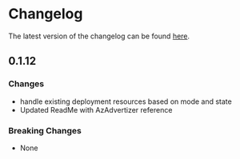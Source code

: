 # Changelog

The latest version of the changelog can be found [here](https://github.com/Azure/bicep-registry-modules/blob/main/avm/res/azure-stack-hci/cluster/CHANGELOG.md).

## 0.1.12

### Changes

- handle existing deployment resources based on mode and state
- Updated ReadMe with AzAdvertizer reference

### Breaking Changes

- None
